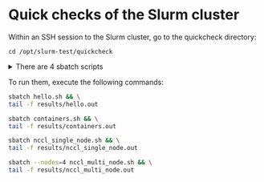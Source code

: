 # Quick checks of the Slurm cluster

Within an SSH session to the Slurm cluster, go to the quickcheck directory:
```shell
cd /opt/slurm-test/quickcheck
```

<details>
<summary>There are 4 sbatch scripts</summary>

- `hello.sh`

  Performs basic checks of the Slurm cluster.
  Jobs can be executed and resources can be allocated.

- `containers.sh`

  Performs similar basic checks of the Slurm cluster but within a container.

- `nccl_single_node.sh`

  Executes single-node NCCL test "all_reduce_perf" twice: using NVLink and using the Infiniband switch.

- `nccl_multi_node.sh`

  Executes a multi-node NCCL test "all_reduce_perf_mpi".

</details>

To run them, execute the following commands:

```bash
sbatch hello.sh && \
tail -f results/hello.out
```

```bash
sbatch containers.sh && \
tail -f results/containers.out
```

```bash
sbatch nccl_single_node.sh && \
tail -f results/nccl_single_node.out
```

```bash
sbatch --nodes=4 nccl_multi_node.sh && \
tail -f results/nccl_multi_node.out
```